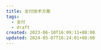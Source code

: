 ```yaml
---
title: 支付技术方案
tags:
  - 支付
  - draft
created: 2023-06-10T16:09:11+08:00
updated: 2024-05-07T16:24:01+08:00
---
```

